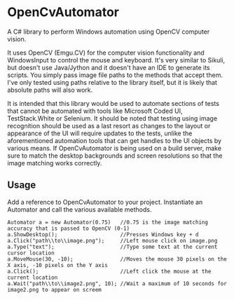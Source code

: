 # OpenCvAutomator
A C# library to perform Windows automation using OpenCV computer vision.

It uses OpenCV (Emgu.CV) for the computer vision functionality and WindowsInput to control the mouse and keyboard. It's very 
similar to Sikuli, but doesn't use Java/Jython and it doesn't have an IDE to generate its scripts. You simply pass image 
file paths to the methods that accept them. I've only tested using paths relative to the library itself, but it is likely that 
absolute paths will also work. 

It is intended that this library would be used to automate sections of tests that cannot be 
automated with tools like Microsoft Coded UI, TestStack.White or Selenium. It should be noted that testing using image recognition 
should be used as a last resort as changes to the layout or appearance of the UI will require updates to the tests, unlike the 
aforementioned automation tools that can get handles to the UI objects by various means. If OpenCvAutomator is being used on a 
build server, make sure to match the desktop backgrounds and screen resolutions so that the image matching works correctly.
## Usage
Add a reference to OpenCvAutomator to your project. Instantiate an Automator and call the various available methods.

    Automator a = new Automator(0.75)   //0.75 is the image matching accuracy that is passed to OpenCV (0-1)
    a.ShowDesktop();                    //Presses Windows key + d
    a.Click("path\\to\\image.png");     //Left mouse click on image.png
    a.Type("text");                     //Type some text at the current cursor location
    a.MoveMouse(30, -10);               //Moves the mouse 30 pixels on the X axis, -10 pixels on the Y axis
    a.Click();                          //Left click the mouse at the current location
    a.Wait("path\\to\\image2.png", 10); //Wait a maximum of 10 seconds for image2.png to appear on screem
